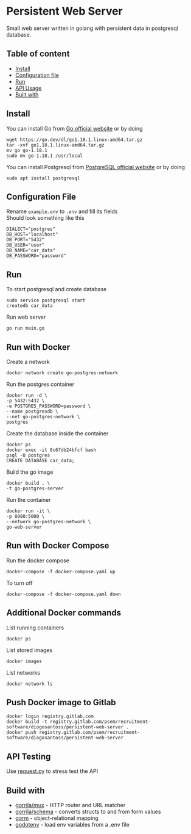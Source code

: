 # Persistent Web Server

Small web server written in golang with persistent data in postgresql database.


## Table of content

* [Install](#install)
* [Configuration file](#configuration-file)
* [Run](#run)
* [API Usage](#api-usage)
* [Built with](#build-with)


## Install

You can install Go from [Go official website](https://go.dev/) or by doing
```console
wget https://go.dev/dl/go1.18.1.linux-amd64.tar.gz
tar -xvf go1.18.1.linux-amd64.tar.gz
mv go go-1.18.1
sudo mv go-1.18.1 /usr/local
```

You can install Postgresql from [PostgreSQL official website](https://www.postgresql.org/) or by doing 
```console
sudo apt install postgresql 
```

## Configuration File
Rename `example.env` to `.env` and fill its fields  
Should look something like this
```
DIALECT="postgres"
DB_HOST="localhost"
DB_PORT="5432"
DB_USER="user"
DB_NAME="car_data"
DB_PASSWORD="password"
```

## Run

To start postgresql and create database
```
sudo service postgresql start
createdb car_data
```
Run web server
```
go run main.go
```

## Run with Docker
Create a network
```
docker network create go-postgres-network
```

Run the postgres container
```
docker run -d \
-p 5432:5432 \
-e POSTGRES_PASSWORD=password \
--name postgresdb \
--net go-postgres-network \
postgres
```

Create the database inside the container
```
docker ps
docker exec -it 8c67db24bfcf bash
psql -U postgres
CREATE DATABASE car_data;
```

Build the go image
```
docker build . \
-t go-postgres-server
```

Run the container
```
docker run -it \
-p 8080:5000 \
--network go-postgres-network \
go-web-server
```

## Run with Docker Compose

Run the docker compose
```
docker-compose -f docker-compose.yaml up
```
To turn off
```
docker-compose -f docker-compose.yaml down
```

## Additional Docker commands
List running containers
```
docker ps
```
List stored images
```
docker images
```
List networks
```
docker network ls
```

## Push Docker image to Gitlab

```
docker login registry.gitlab.com
docker build -t registry.gitlab.com/psem/recruitment-software/diogosantoss/persistent-web-server .
docker push registry.gitlab.com/psem/recruitment-software/diogosantoss/persistent-web-server
```

## API Testing
Use [request.py](requests.py) to stress test the API


## Build with
- [gorrila/mux](github.com/gorilla/mux) - HTTP router and URL matcher
- [gorrila/schema](github.com/gorilla/schema) - converts structs to and from form values
- [gorm](https://github.com/go-gorm/gorm) - object-relational mapping
- [godotenv](github.com/joho/godotenv) - load env variables from a .env file